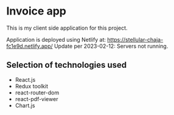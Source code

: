# Invoice app
This is my client side application for this project.

Application is deployed using Netlify at: https://stellular-chaja-fc1e9d.netlify.app/
Update per 2023-02-12: Servers not running.

## Selection of technologies used
- React.js
- Redux toolkit
- react-router-dom
- react-pdf-viewer
- Chart.js

